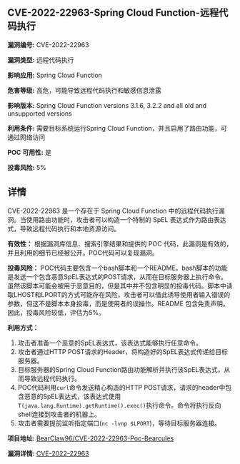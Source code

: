 ## CVE-2022-22963-Spring Cloud Function-远程代码执行

**漏洞编号:** CVE-2022-22963

**漏洞类型:** 远程代码执行

**影响应用:** Spring Cloud Function

**危害等级:** 高危，可能导致远程代码执行和敏感信息泄露

**影响版本:** Spring Cloud Function versions 3.1.6, 3.2.2 and all old and unsupported versions

**利用条件:** 需要目标系统运行Spring Cloud Function，并且启用了路由功能，可通过网络访问

**POC 可用性:** 是

**投毒风险:** 5%

## 详情

CVE-2022-22963 是一个存在于 Spring Cloud Function 中的远程代码执行漏洞。当使用路由功能时，攻击者可以构造一个特制的 SpEL 表达式作为路由表达式，导致远程代码执行和本地资源访问。

**有效性：**
根据漏洞库信息、搜索引擎结果和提供的 POC 代码，此漏洞是有效的，并且利用的细节已经被公开。POC代码可以复现漏洞。

**投毒风险：**
POC代码主要包含一个bash脚本和一个README。bash脚本的功能是发送一个包含恶意SpEL表达式的POST请求，从而在目标服务器上执行命令。虽然该脚本可能会被用于恶意目的，但是其中并不包含明显的投毒代码。脚本中读取LHOST和LPORT的方式可能存在风险，攻击者可以借此诱导使用者输入错误的参数，但这不是脚本本身投毒，而是使用者的误操作。README 包含免责声明。
因此，投毒风险较低，评估为5%。

**利用方式：**
1.  攻击者准备一个恶意的SpEL表达式，该表达式能够执行任意命令。
2.  攻击者通过HTTP POST请求的Header，将构造好的SpEL表达式传递给目标服务器。
3.  目标服务器的Spring Cloud Function路由功能解析并执行该SpEL表达式，从而导致远程代码执行。
4.  POC代码利用`curl`命令发送精心构造的HTTP POST请求，请求的header中包含恶意的SpEL表达式，该表达式使用`T(java.lang.Runtime).getRuntime().exec()`执行命令。命令将执行反向shell连接到攻击者的机器上。
5.  攻击者需要提前监听指定端口(`nc -lvnp $LPORT`)，等待目标服务器连接。

**项目地址:** [BearClaw96/CVE-2022-22963-Poc-Bearcules](https://github.com/BearClaw96/CVE-2022-22963-Poc-Bearcules)

**漏洞详情:** [CVE-2022-22963](https://nvd.nist.gov/vuln/detail/CVE-2022-22963)